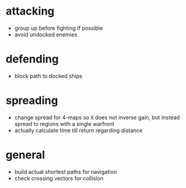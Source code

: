 # attacking
- group up before fighting if possible
- avoid undocked enemies

# defending
- block path to docked ships

# spreading
- change spread for 4-maps so it does not inverse gain,
  but instead spread to regions with a single warfront
- actually calculate time till return regarding distance

# general
- build actual shortest paths for navigation
- check crossing vectors for collision
